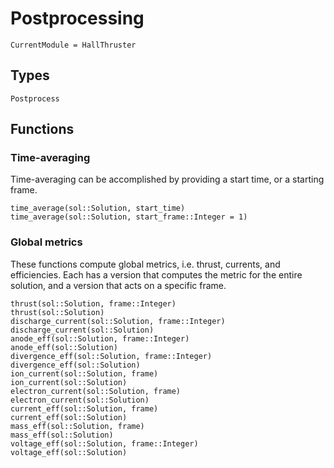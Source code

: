 # Postprocessing

```@meta
CurrentModule = HallThruster
```
## Types

```@docs
Postprocess
```

## Functions

### Time-averaging

Time-averaging can be accomplished by providing a start time, or a starting frame.

```@docs
time_average(sol::Solution, start_time)
time_average(sol::Solution, start_frame::Integer = 1)
```

### Global metrics

These functions compute global metrics, i.e. thrust, currents, and efficiencies.
Each has a version that computes the metric for the entire solution, and a version that acts on a specific frame.

```@docs
thrust(sol::Solution, frame::Integer)
thrust(sol::Solution)
discharge_current(sol::Solution, frame::Integer)
discharge_current(sol::Solution)
anode_eff(sol::Solution, frame::Integer)
anode_eff(sol::Solution)
divergence_eff(sol::Solution, frame::Integer)
divergence_eff(sol::Solution)
ion_current(sol::Solution, frame)
ion_current(sol::Solution)
electron_current(sol::Solution, frame)
electron_current(sol::Solution)
current_eff(sol::Solution, frame)
current_eff(sol::Solution)
mass_eff(sol::Solution, frame)
mass_eff(sol::Solution)
voltage_eff(sol::Solution, frame::Integer)
voltage_eff(sol::Solution) 
```
